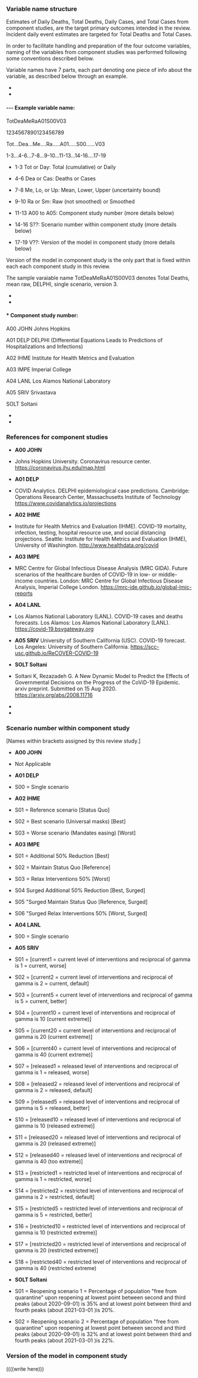 ### Variable name structure

Estimates of Daily Deaths, Total Deaths, Daily Cases, and Total Cases from component studies, are the target primary outcomes intended in the review. Incident daily event estimates are targeted for Total Deaths and Total Cases. 

In order to facilitate handling and preparation of the four outcome variables, naming of the variables from component studies was performed following some conventions described below. 

Variable names have 7 parts, each part denoting one piece of info about the variable, as described below through an example. 

*
*

#### --- Example variable name:

TotDeaMeRaA01S00V03

1234567890123456789


Tot...Dea...Me....Ra.....A01.....S00......V03

1-3...4-6...7-8...9-10...11-13...14-16....17-19


* 1-3 	Tot or Day: Total (cumulative) or Daily

* 4-6 	Dea or Cas: Deaths or Cases

* 7-8 	Me, Lo, or Up: Mean, Lower, Upper (uncertainty bound)

* 9-10 	Ra or Sm: Raw (not smoothed) or Smoothed

* 11-13 A00 to A05: Component study number (more details below)

* 14-16 S??: Scenario number within component study (more details below)

* 17-19	V??: Version of the model in component study (more details below)


Version of the model in component study is the only part that is fixed within each each component study in this review. 


The sample varaiable name TotDeaMeRaA01S00V03 denotes Total Deaths, mean raw, DELPHI, single scenario, version 3. 

*
*


#### * Component study number:

A00 JOHN Johns Hopkins

A01 DELP DELPHI (Differential Equations Leads to Predictions of Hospitalizations and Infections)

A02 IHME Institute for Health Metrics and Evaluation

A03 IMPE Imperial College

A04 LANL Los Alamos National Laboratory

A05 SRIV Srivastava

SOLT Soltani
	 
*
*

### References for component studies

* **A00 JOHN**
* Johns Hopkins University. Coronavirus resource center. https://coronavirus.jhu.edu/map.html
* **A01 DELP** 
* COVID Analytics. DELPHI epidemiological case predictions. Cambridge: Operations Research Center, Massachusetts Institute of Technology https://www.covidanalytics.io/projections
* **A02 IHME** 
* Institute for Health Metrics and Evaluation (IHME). COVID-19 mortality, infection, testing, hospital resource use, and social distancing projections. Seattle: Institute for Health Metrics and Evaluation (IHME), University of Washington. http://www.healthdata.org/covid
* **A03 IMPE** 
* MRC Centre for Global Infectious Disease Analysis (MRC GIDA). Future scenarios of the healthcare burden of COVID-19 in low- or middle-income countries. London: MRC Centre for Global Infectious Disease Analysis, Imperial College London. https://mrc-ide.github.io/global-lmic-reports
* **A04 LANL** 
* Los Alamos National Laboratory (LANL). COVID-19 cases and deaths forecasts. Los Alamos: Los Alamos National Laboratory (LANL). https://covid-19.bsvgateway.org
* **A05 SRIV**
University of Southern California (USC). COVID-19 forecast. Los Angeles: University of Southern California. https://scc-usc.github.io/ReCOVER-COVID-19
* **SOLT Soltani**
* Soltani K, Rezazadeh G. A New Dynamic Model to Predict the Effects of Governmental Decisions on the Progress of the CoViD-19 Epidemic. arxiv preprint. Submitted on 15 Aug 2020. https://arxiv.org/abs/2008.11716

*
*

### Scenario number within component study


[Names within brackets assigned by this review study.]

* **A00 JOHN**
* Not Applicable
* **A01 DELP** 
* S00 = Single scenario
* **A02 IHME** 
* S01 = Reference scenario [Status Quo] 
* S02 = Best scenario (Universal masks) [Best]
* S03 = Worse scenario (Mandates easing) [Worst] 
* **A03 IMPE** 
* S01 = Additional 50% Reduction [Best]	
* S02 = Maintain Status Quo	[Reference] 			
* S03  = Relax Interventions 50% [Worst]
* S04  Surged Additional 50% Reduction [Best, Surged]
* S05  "Surged Maintain Status Quo [Reference, Surged] 	
* S06  "Surged Relax Interventions 50% [Worst, Surged]	
* **A04 LANL** 
* S00 = Single scenario
* **A05 SRIV**
* S01 = [current1 = current level of interventions and reciprocal of gamma is 1 = current, worse]
* S02 = [current2 = current level of interventions and reciprocal of gamma is 2 = current, default]
* S03 = [current5 = current level of interventions and reciprocal of gamma is 5 = current, better]
* S04 = [current10 = current level of interventions and reciprocal of gamma is 10 (current extreme)]
* S05 = [current20 = current level of interventions and reciprocal of gamma is 20 (current extreme)]
* S06 = [current40 = current level of interventions and reciprocal of gamma is 40 (current extreme)]

* S07 = [released1 = released level of interventions and reciprocal of gamma is 1 = released, worse]
* S08 = [released2 = released level of interventions and reciprocal of gamma is 2 = released, default]
* S09 = [released5 = released level of interventions and reciprocal of gamma is 5 = released, better]
* S10 = [released10 = released level of interventions and reciprocal of gamma is 10 (released extreme)]
* S11 = [released20 = released level of interventions and reciprocal of gamma is 20 (released extreme)]
* S12 = [released40 = released level of interventions and reciprocal of gamma is 40 (too extreme)]

* S13 = [restricted1 = restricted level of interventions and reciprocal of gamma is 1 = restricted, worse]
* S14 = [restricted2 = restricted level of interventions and reciprocal of gamma is 2 = restricted, default]
* S15 = [restricted5 = restricted level of interventions and reciprocal of gamma is 5 = restricted, better]
* S16 = [restricted10 = restricted level of interventions and reciprocal of gamma is 10 (restricted extreme)]
* S17 = [restricted20 = restricted level of interventions and reciprocal of gamma is 20 (restricted extreme)]
* S18 = [restricted40 = restricted level of interventions and reciprocal of gamma is 40 (restricted extreme)
* **SOLT Soltani**
* S01 = Reopening scenario 1 = Percentage of population "free from quarantine" upon reopening at lowest point between second and third peaks (about 2020-09-01) is 35% and at lowest point between third and fourth peaks (about 2021-03-01 )is 20%. 
* S02 = Reopening scenario 2 = Percentage of population "free from quarantine" upon reopening at lowest point between second and third peaks (about 2020-09-01) is 32% and at lowest point between third and fourth peaks (about 2021-03-01 )is 22%.




### Version of the model in component study 

((((write here)))


